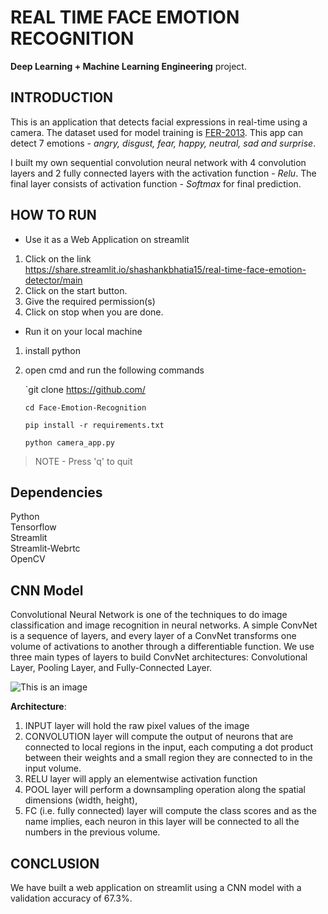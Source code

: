 # REAL TIME FACE EMOTION RECOGNITION
**Deep Learning + Machine Learning Engineering** project.

## INTRODUCTION
This is an application that detects facial expressions in real-time using a camera. The dataset used for model training is [FER-2013](https://www.kaggle.com/msambare/fer2013).
This app can detect 7 emotions - *angry, disgust, fear, happy, neutral, sad and surprise*. 

I built my own sequential convolution neural network with 4 convolution layers and 2 fully connected layers with the activation function - *Relu*.
The final layer consists of activation function - *Softmax* for final prediction.

## HOW TO RUN
- Use it as a Web Application on streamlit
1. Click on the link\
https://share.streamlit.io/shashankbhatia15/real-time-face-emotion-detector/main
2. Click on the start button.
3. Give the required permission(s)
4. Click on stop when you are done.

- Run it on your local machine
1. install python
2. open cmd and run the following commands

   `git clone https://github.com/
   
   `cd Face-Emotion-Recognition`
   
   `pip install -r requirements.txt`
   
   `python camera_app.py`
   
  >NOTE - Press 'q' to quit

## Dependencies

Python\
Tensorflow\
Streamlit\
Streamlit-Webrtc\
OpenCV

## CNN Model


Convolutional Neural Network is one of the techniques to do image classification and image recognition in neural networks. A simple ConvNet is a sequence of layers, and every layer of a ConvNet transforms one volume of activations to another through a differentiable function. We use three main types of layers to build ConvNet architectures: Convolutional Layer, Pooling Layer, and Fully-Connected Layer.

![This is an image](https://static.javatpoint.com/tutorial/tensorflow/images/convolutional-neural-network-in-tensorflow.png)

**Architecture**:

1. INPUT layer will hold the raw pixel values of the image
2. CONVOLUTION layer will compute the output of neurons that are connected to local regions in the input, each computing a dot product between their weights and a small region they are connected to in the input volume.
3. RELU layer will apply an elementwise activation function
4. POOL layer will perform a downsampling operation along the spatial dimensions (width, height), 
5. FC (i.e. fully connected) layer will compute the class scores and as the name implies, each neuron in this layer will be connected to all the numbers in the previous volume.

## CONCLUSION
We have built a web application on streamlit using a CNN model with a validation accuracy of 67.3%. 







